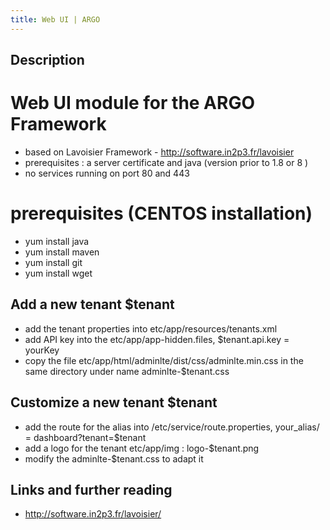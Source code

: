 ```yaml
---
title: Web UI | ARGO
---
```


## Description
# Web UI module for the ARGO Framework

* based on Lavoisier Framework - http://software.in2p3.fr/lavoisier
* prerequisites : a server certificate and java (version prior to 1.8 or 8 )
* no services running on port 80 and 443


# prerequisites (CENTOS installation)

* yum install java
* yum install maven
* yum install git
* yum install wget




## Add a new tenant $tenant

* add the tenant properties into etc/app/resources/tenants.xml
* add API key into the etc/app/app-hidden.files, $tenant.api.key = yourKey
* copy the file etc/app/html/adminlte/dist/css/adminlte.min.css in the same directory under name adminlte-$tenant.css


## Customize a new tenant $tenant

* add the route for the alias into /etc/service/route.properties, your_alias/ = dashboard?tenant=$tenant
* add a logo for the tenant etc/app/img : logo-$tenant.png
* modify the adminlte-$tenant.css to adapt it



## Links and further reading

* http://software.in2p3.fr/lavoisier/


